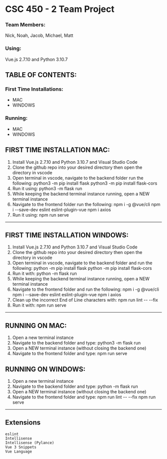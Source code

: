 CSC 450 - 2 Team Project
===
### Team Members:  
Nick, Noah, Jacob, Michael, Matt
### Using:  
Vue.js 2.7.10 and Python 3.10.7

## TABLE OF CONTENTS:  

### First Time Installations:
-   MAC
-   WINDOWS
### Running:
-   MAC
-   WINDOWS
        
## FIRST TIME INSTALLATION MAC:
1. Install Vue.js 2.7.10 and Python 3.10.7 and Visual Studio Code
2. Clone the github repo into your desired directory then open the directory in vscode
3. Open terminal in vscode, navigate to the backend folder
run the following:
    python3 -m pip install flask
    python3 -m pip install flask-cors
4. Run it
using:
    python3 -m flask run
6. While keeping the backend terminal instance running, open a NEW terminal instance
7. Navigate to the frontend folder
run the following:
    npm i -g @vue/cli
    npm i --save-dev eslint eslint-plugin-vue
    npm i axios
7. Run it
using:
    npm run serve

---

## FIRST TIME INSTALLATION WINDOWS:
1. Install Vue.js 2.7.10 and Python 3.10.7 and Visual Studio Code
2. Clone the github repo into your desired directory then open the directory in vscode
3. Open terminal in vscode, navigate to the backend folder and run the following:
    python -m pip install flask
    python -m pip install flask-cors
4. Run it with:
    python -m flask run
5. While keeping the backend terminal instance running, open a NEW terminal instance
6. Navigate to the frontend folder and run the following:
    npm i -g @vue/cli
    npm i --save-dev eslint eslint-plugin-vue
    npm i axios
7. Clean up the incorrect End of Line characters with:
    npm run lint -- --fix
8. Run it with:
    npm run serve

---

## RUNNING ON MAC:
1. Open a new terminal instance
2. Navigate to the backend folder and type:
    python3 -m flask run
3. Open a NEW terminal instance (without closing the backend one)
4. Navigate to the frontend folder and type:
    npm run serve

## RUNNING ON WINDOWS:
1. Open a new terminal instance
2. Navigate to the backend folder and type:
    python -m flask run
3. Open a NEW terminal instance (without closing the backend one)
4. Navigate to the frontend folder and type:
    npm run lint -- --fix
    npm run serve

---

## Extensions
    eslint
    Intellisense
    Intellisense (Pylance)
    Vue 3 Snippets
    Vue Language





